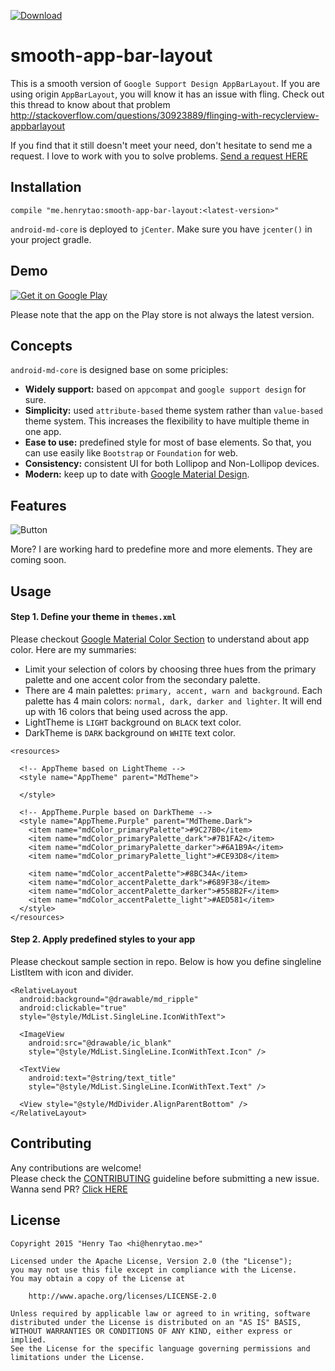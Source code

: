 [ ![Download](https://api.bintray.com/packages/henrytao-me/maven/smooth-app-bar-layout/images/download.svg) ](https://bintray.com/henrytao-me/maven/smooth-app-bar-layout/_latestVersion)

smooth-app-bar-layout
================

This is a smooth version of `Google Support Design AppBarLayout`. If you are using origin `AppBarLayout`, you will know it has an issue with fling. Check out this thread to know about that problem http://stackoverflow.com/questions/30923889/flinging-with-recyclerview-appbarlayout

If you find that it still doesn't meet your need, don't hesitate to send me a request. I love to work with you to solve problems. [Send a request HERE](https://github.com/henrytao-me/smooth-app-bar-layout/issues)


## Installation

```
compile "me.henrytao:smooth-app-bar-layout:<latest-version>"
```

`android-md-core` is deployed to `jCenter`. Make sure you have `jcenter()` in your project gradle.


## Demo

[![Get it on Google Play](https://developer.android.com/images/brand/en_generic_rgb_wo_45.png)](https://play.google.com/store/apps/details?id=me.henrytao.mdcore)

Please note that the app on the Play store is not always the latest version.


## Concepts
`android-md-core` is designed base on some priciples:

- **Widely support:** based on `appcompat` and `google support design` for sure.
- **Simplicity:** used `attribute-based` theme system rather than `value-based` theme system. This increases the flexibility to have multiple theme in one app. 
- **Ease to use:** predefined style for most of base elements. So that, you can use easily like `Bootstrap` or `Foundation` for web.
- **Consistency:** consistent UI for both Lollipop and Non-Lollipop devices. 
- **Modern:** keep up to date with [Google Material Design](https://www.google.com/design/spec/material-design/introduction.html).


## Features

 ![Button](./screenshots/all-in-one.jpg)

More? I are working hard to predefine more and more elements. They are coming soon.


## Usage

#### Step 1. Define your theme in `themes.xml`

Please checkout [Google Material Color Section](https://www.google.com/design/spec/style/color.html) to understand about app color. Here are my summaries: 

- Limit your selection of colors by choosing three hues from the primary palette and one accent color from the secondary palette.
- There are 4 main palettes: `primary, accent, warn and background`. Each palette has 4 main colors: `normal, dark, darker and lighter`. It will end up with 16 colors that being used across the app. 
- LightTheme is `LIGHT` background on `BLACK` text color.
- DarkTheme is `DARK` background on `WHITE` text color. 

```
<resources>

  <!-- AppTheme based on LightTheme -->
  <style name="AppTheme" parent="MdTheme">

  </style>

  <!-- AppTheme.Purple based on DarkTheme -->
  <style name="AppTheme.Purple" parent="MdTheme.Dark">
    <item name="mdColor_primaryPalette">#9C27B0</item>
    <item name="mdColor_primaryPalette_dark">#7B1FA2</item>
    <item name="mdColor_primaryPalette_darker">#6A1B9A</item>
    <item name="mdColor_primaryPalette_light">#CE93D8</item>

    <item name="mdColor_accentPalette">#8BC34A</item>
    <item name="mdColor_accentPalette_dark">#689F38</item>
    <item name="mdColor_accentPalette_darker">#558B2F</item>
    <item name="mdColor_accentPalette_light">#AED581</item>
  </style>
</resources>
```

#### Step 2. Apply predefined styles to your app

Please checkout sample section in repo. Below is how you define singleline ListItem with icon and divider. 

```
<RelativeLayout
  android:background="@drawable/md_ripple"
  android:clickable="true"
  style="@style/MdList.SingleLine.IconWithText">

  <ImageView
    android:src="@drawable/ic_blank"
    style="@style/MdList.SingleLine.IconWithText.Icon" />

  <TextView
    android:text="@string/text_title"
    style="@style/MdList.SingleLine.IconWithText.Text" />

  <View style="@style/MdDivider.AlignParentBottom" />
</RelativeLayout>
```


## Contributing

Any contributions are welcome!  
Please check the [CONTRIBUTING](CONTRIBUTING.md) guideline before submitting a new issue. Wanna send PR? [Click HERE](https://github.com/henrytao-me/android-md-core/pulls)


## License

    Copyright 2015 "Henry Tao <hi@henrytao.me>"

    Licensed under the Apache License, Version 2.0 (the "License");
    you may not use this file except in compliance with the License.
    You may obtain a copy of the License at

        http://www.apache.org/licenses/LICENSE-2.0

    Unless required by applicable law or agreed to in writing, software
    distributed under the License is distributed on an "AS IS" BASIS,
    WITHOUT WARRANTIES OR CONDITIONS OF ANY KIND, either express or implied.
    See the License for the specific language governing permissions and
    limitations under the License.

